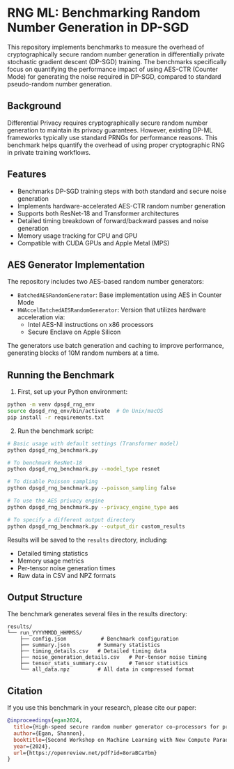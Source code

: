 # RNG ML: Benchmarking Random Number Generation in DP-SGD

This repository implements benchmarks to measure the overhead of cryptographically secure random number generation in differentially private stochastic gradient descent (DP-SGD) training. The benchmarks specifically focus on quantifying the performance impact of using AES-CTR (Counter Mode) for generating the noise required in DP-SGD, compared to standard pseudo-random number generation.

## Background

Differential Privacy requires cryptographically secure random number generation to maintain its privacy guarantees. However, existing DP-ML frameworks typically use standard PRNGs for performance reasons. This benchmark helps quantify the overhead of using proper cryptographic RNG in private training workflows.

## Features

- Benchmarks DP-SGD training steps with both standard and secure noise generation
- Implements hardware-accelerated AES-CTR random number generation
- Supports both ResNet-18 and Transformer architectures
- Detailed timing breakdown of forward/backward passes and noise generation
- Memory usage tracking for CPU and GPU
- Compatible with CUDA GPUs and Apple Metal (MPS)

## AES Generator Implementation

The repository includes two AES-based random number generators:

- `BatchedAESRandomGenerator`: Base implementation using AES in Counter Mode
- `HWAccelBatchedAESRandomGenerator`: Version that utilizes hardware acceleration via:
  - Intel AES-NI instructions on x86 processors
  - Secure Enclave on Apple Silicon
  
The generators use batch generation and caching to improve performance, generating blocks of 10M random numbers at a time.

## Running the Benchmark

1. First, set up your Python environment:
```bash
python -m venv dpsgd_rng_env
source dpsgd_rng_env/bin/activate  # On Unix/macOS
pip install -r requirements.txt
```

2. Run the benchmark script:
```bash
# Basic usage with default settings (Transformer model)
python dpsgd_rng_benchmark.py

# To benchmark ResNet-18
python dpsgd_rng_benchmark.py --model_type resnet

# To disable Poisson sampling
python dpsgd_rng_benchmark.py --poisson_sampling false

# To use the AES privacy engine
python dpsgd_rng_benchmark.py --privacy_engine_type aes

# To specify a different output directory
python dpsgd_rng_benchmark.py --output_dir custom_results
```

Results will be saved to the `results` directory, including:
- Detailed timing statistics
- Memory usage metrics
- Per-tensor noise generation times
- Raw data in CSV and NPZ formats

## Output Structure

The benchmark generates several files in the results directory:
```
results/
└── run_YYYYMMDD_HHMMSS/
    ├── config.json           # Benchmark configuration
    ├── summary.json         # Summary statistics
    ├── timing_details.csv   # Detailed timing data
    ├── noise_generation_details.csv   # Per-tensor noise timing
    ├── tensor_stats_summary.csv       # Tensor statistics
    └── all_data.npz         # All data in compressed format
```

## Citation

If you use this benchmark in your research, please cite our paper:
```bibtex
@inproceedings{egan2024,
  title={High-speed secure random number generator co-processors for privacy-preserving machine learning},
  author={Egan, Shannon},
  booktitle={Second Workshop on Machine Learning with New Compute Paradigms at NeurIPS},
  year={2024},
  url={https://openreview.net/pdf?id=8oraBCaYbm}
}
```
